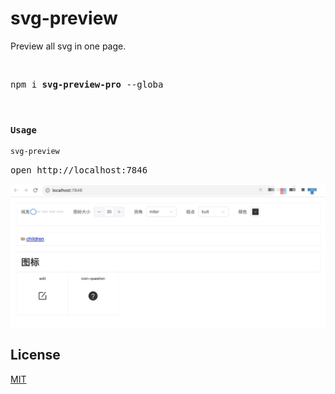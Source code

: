 # svg-preview

Preview all svg in one page.

<br>

<pre>
npm i <b>svg-preview-pro</b> --globa
</pre>


<br>


### `Usage`

```bash
svg-preview
```
<pre>
open http://localhost:7846
</pre>

![使用示例](https://raw.githubusercontent.com/eloen1998/svg-preview/main/static/preview.jpg)


## License

[MIT](LICENSE)
